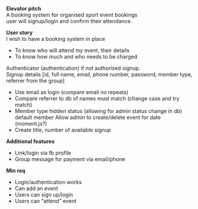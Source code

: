 **Elevator pitch** <br>
A booking system for organised sport event bookings<br>
user will signup/login and confirm their attendance.<br>


**User story** <br>
I wish to have a booking system in place
-	To know who will attend my event, their details
-	To know how much and who needs to be charged

Authenticator (authentication) if not authorised signup.<br>
Signup details [id, full name, email, phone number, password, member type, referrer from the group]
- 	Use email as login (compare email no repeats)
- 	Compare referrer to db of names must match (change case and try match)
-	Member type hidden status (allowing for admin status change in db) default member
Allow admin to create/delete event for date (moment.js?)
-	Create title, number of available signup


**Additional features** 
-	Link/login via fb profile
-	Group message for payment via email/phone

**Min req** 
-	Login/authentication works
-	Can add an event
-	Users can sign up/login
-	Users can “attend” event
